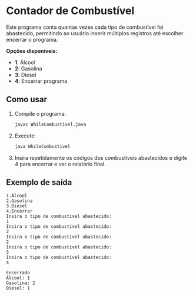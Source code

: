 # Contador de Combustível

Este programa conta quantas vezes cada tipo de combustível foi abastecido, permitindo ao usuário inserir múltiplos registros até escolher encerrar o programa.

**Opções disponíveis:**
- **1**: Álcool
- **2**: Gasolina
- **3**: Diesel
- **4**: Encerrar programa

## Como usar

1. Compile o programa:
   ```bash
   javac WhileCombustivel.java
   ```

2. Execute:
   ```bash
   java WhileCombustivel
   ```

3. Insira repetidamente os códigos dos combustíveis abastecidos e digite 4 para encerrar e ver o relatório final.

## Exemplo de saída

```
1.Álcool
2.Gasolina
3.Diesel
4.Encerrar
Insira o tipo de combustível abastecido:
1
Insira o tipo de combustível abastecido:
2
Insira o tipo de combustível abastecido:
2
Insira o tipo de combustível abastecido:
3
Insira o tipo de combustível abastecido:
4

Encerrado
Álcool: 1
Gasolina: 2
Diesel: 1
```